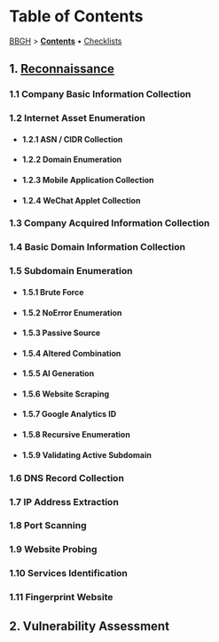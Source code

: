 # Table of Contents

[BBGH](../../) > [**Contents**](./) • [Checklists](../checklists.md)

## 1. [Reconnaissance](reconnaissance.md)

### 1.1 Company Basic Information Collection

### 1.2 Internet Asset Enumeration

* #### 1.2.1 ASN / CIDR Collection
* #### 1.2.2 Domain Enumeration
* #### 1.2.3 Mobile Application Collection
* #### 1.2.4 WeChat Applet Collection

### 1.3 Company Acquired Information Collection

### 1.4 Basic Domain Information Collection

### 1.5 Subdomain Enumeration

* #### 1.5.1 Brute Force
* #### 1.5.2 NoError Enumeration
* #### 1.5.3 Passive Source
* #### 1.5.4 Altered Combination
* #### 1.5.5 AI Generation
* #### 1.5.6 Website Scraping
* #### 1.5.7 Google Analytics ID
* #### 1.5.8 Recursive Enumeration
* #### 1.5.9 Validating Active Subdomain

### 1.6 DNS Record Collection

### 1.7 IP Address Extraction

### 1.8 Port Scanning

### 1.9 Website Probing

### 1.10 Services Identification

### 1.11 Fingerprint Website

## 2. Vulnerability Assessment
